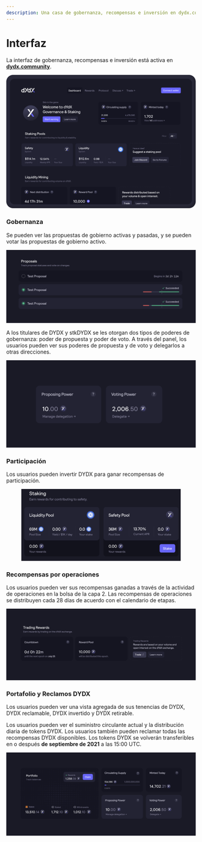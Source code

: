 ```yaml
---
description: Una casa de gobernanza, recompensas e inversión en dydx.community
---
```


# Interfaz

La interfaz de gobernanza, recompensas e inversión está activa en [**dydx.community**](https://dydx.community).

![Gana y reclama recompensas, o vota por propuestas](../.gitbook/assets/4.1-landing-page-interface.png)

### Gobernanza

Se pueden ver las propuestas de gobierno activas y pasadas, y se pueden votar las propuestas de gobierno activo.

![Rastrear el estado de la propuesta y votar sobre los cambios](../.gitbook/assets/4.2-track-proposals.png)

A los titulares de DYDX y stkDYDX se les otorgan dos tipos de poderes de gobernanza: poder de propuesta y poder de voto. A través del panel, los usuarios pueden ver sus poderes de propuesta y de voto y delegarlos a otras direcciones.

![Delegar tus poderes de propuesta y de votación](../.gitbook/assets/4.3-delegate-voting.png)

### Participación

Los usuarios pueden invertir DYDX para ganar recompensas de participación.

<figure><img src="../.gitbook/assets/interface-staking.png" alt=""><figcaption></figcaption></figure>

### Recompensas por operaciones

Los usuarios pueden ver sus recompensas ganadas a través de la actividad de operaciones en la bolsa de la capa 2. Las recompensas de operaciones se distribuyen cada 28 días de acuerdo con el calendario de etapas.

![Realizar operaciones para recibir recompensas](../.gitbook/assets/4.5-trade-to-rewards.png)

### Portafolio y Reclamos DYDX

Los usuarios pueden ver una vista agregada de sus tenencias de DYDX, DYDX reclamable, DYDX invertido y DYDX retirable.

Los usuarios pueden ver el suministro circulante actual y la distribución diaria de tokens DYDX. Los usuarios también pueden reclamar todas las recompensas DYDX disponibles. Los tokens DYDX se volverán transferibles en o después **de septiembre de 2021** a las 15:00 UTC.

![Reclama tus recompensas](../.gitbook/assets/4.6-claim-rewards.png)
